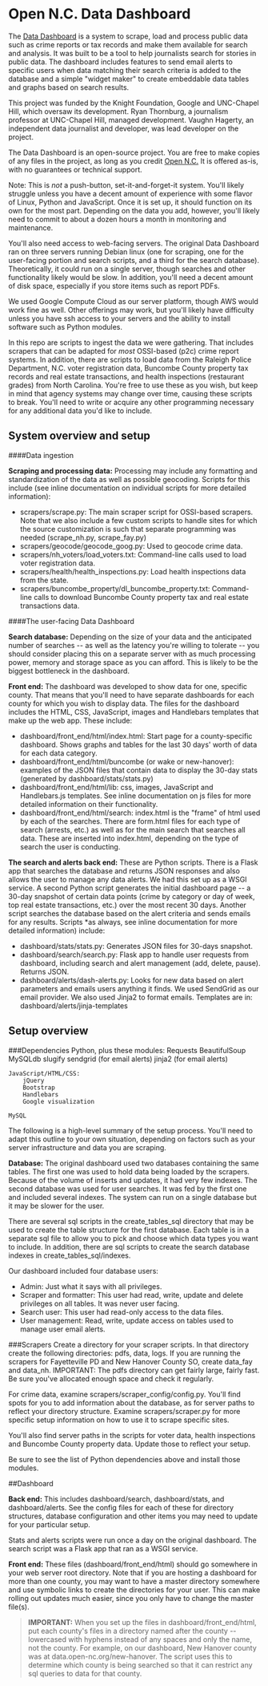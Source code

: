 Open N.C. Data Dashboard
=====================

The [Data Dashboard](http://data.open-nc.org/wake/) is a system to scrape, load and process public data such as crime reports or tax records and make them available for search and analysis. It was built to be a tool to help journalists search for stories in public data. The dashboard includes features to send email alerts to specific users when data matching their search criteria is added to the database and a simple "widget maker" to create embeddable data tables and graphs based on search results.

This project was funded by the Knight Foundation, Google and UNC-Chapel Hill, which oversaw its development. Ryan Thornburg, a journalism professor at UNC-Chapel Hill, managed development. Vaughn Hagerty, an independent data journalist and developer, was lead developer on the project.

The Data Dashboard is an open-source project. You are free to make copies of any files in the project, as long as you credit [Open N.C.](https://open-nc.org/) It is offered as-is, with no guarantees or technical support.

Note: This is *not* a push-button, set-it-and-forget-it system. You'll likely struggle unless you have a decent amount of experience with some flavor of Linux, Python and JavaScript. Once it is set up, it should function on its own for the most part. Depending on the data you add, however, you'll likely need to commit to about a dozen hours a month in monitoring and maintenance.

You'll also need access to web-facing servers. The original Data Dashboard ran on three servers running Debian linux (one for scraping, one for the user-facing portion and search scripts, and a third for the search database). Theoretically, it could run on a single server, though searches and other functionality likely would be slow. In addition, you'll need a decent amount of disk space, especially if you store items such as report PDFs.

We used Google Compute Cloud as our server platform, though AWS would work fine as well. Other offerings may work, but you'll likely have difficulty unless you have ssh access to your servers and the ability to install software such as Python modules.

In this repo are scripts to ingest the data we were gathering. That includes scrapers that can be adapted for *most* OSSI-based (p2c) crime report systems. In addition, there are scripts to load data from the Raleigh Police Department, N.C. voter registration data, Buncombe County property tax records and real estate transactions, and health inspections (restaurant grades) from North Carolina. You're free to use these as you wish, but keep in mind that agency systems may change over time, causing these scripts to break. You'll need to write or acquire any other programming necessary for any additional data you'd like to include.

System overview and setup
--------------------------------

####Data ingestion

**Scraping and processing data:** Processing may include any formatting and standardization of the data as well as possible geocoding. Scripts for this include (see inline documentation on individual scripts for more detailed information): 	 	

 - scrapers/scrape.py: The main scraper script for OSSI-based scrapers.
   Note that we also include a few custom scripts to handle sites for
   which the source customization is such that separate programming was
   needed (scrape_nh.py, scrape_fay.py)
 - scrapers/geocode/geocode_goog.py: Used to geocode crime data.
 - scrapers/nh_voters/load_voters.txt: Command-line calls used to load voter registration data.    
 - scrapers/health/health_inspections.py: Load    health inspections
   data from the state.
 - scrapers/buncombe_property/dl_buncombe_property.txt: Command-line calls to download Buncombe County property tax and real estate transactions data.

	
####The user-facing Data Dashboard

**Search database:** Depending on the size of your data and the anticipated number of searches -- as well as the latency you're willing to tolerate -- you should consider placing this on a separate server with as much processing power, memory and storage space as you can afford. This is likely to be the biggest bottleneck in the dashboard.
		
**Front end:** The dashboard was developed to show data for one, specific county. That means that you'll need to have separate dashboards for each county for which you wish to display data. The files for the dashboard includes the HTML, CSS, JavaScript, images and Handlebars templates that make up the web app. These include:

- dashboard/front_end/html/index.html: Start page for a county-specific dashboard. Shows graphs and tables for the last 30 days' worth of  data for each data category.
- dashboard/front_end/html/buncombe (or wake or new-hanover): examples of the JSON files that contain data to display the 30-day stats  (generated by dashboard/stats/stats.py)
- dashboard/front_end/html/lib: css, images, JavaScript and Handlebars.js templates. See inline documentation on js files for more detailed information on their functionality.
- dashboard/front_end/html/search: index.html is the "frame" of html used by each of the searches. There are form.html files for each type of search (arrests, etc.) as well as for the main search that searches all data. These are inserted into index.html, depending on the type of search the user is conducting.
		
**The search and alerts back end:** These are Python scripts. There is a Flask app that searches the database and returns JSON responses and also allows the user to manage any data alerts. We had this set up as a WSGI service. A second Python script generates the initial dashboard page -- a 30-day snapshot of certain data points (crime by category or day of week, top real estate transactions, etc.) over the most recent 30 days. Another script searches the database based on the alert criteria and sends emails for any results. Scripts *as always, see inline documentation for more detailed information) include:
		
- dashboard/stats/stats.py: Generates JSON files for 30-days snapshot.
- dashboard/search/search.py: Flask app to handle user requests from dashboard, including search and alert management (add, delete, pause). Returns JSON.
- dashboard/alerts/dash-alerts.py: Looks for new data based on alert parameters and emails users anything it finds. We used SendGrid as our email provider. We also used Jinja2 to format emails. Templates are in: dashboard/alerts/jinja-templates
		
Setup overview
------------------
###Dependencies
	Python, plus these modules:
		Requests
		BeautifulSoup
		MySQLdb
		slugify
		sendgrid (for email alerts)
		jinja2 (for email alerts)


	JavaScript/HTML/CSS:
		jQuery
		Bootstrap
		Handlebars
		Google visualization
	
	MySQL
	
The following is a high-level summary of the setup process. You'll need to adapt this outline to your own situation, depending on factors such as your server infrastructure and data you are scraping.
	
**Database:** The original dashboard used two databases containing the same tables. The first one was used to hold data being loaded by the scrapers. Because of the volume of inserts and updates, it had very few indexes. The second database was used for user searches. It was fed by the first one and included several indexes. The system can run on a single database but it may be slower for the user.
		
There are several sql scripts in the create_tables_sql directory that may be used to create the table structure for the first database. Each table is in a separate sql file to allow you to pick and choose which data types you want to include. In addition, there are sql scripts to create the search database indexes in create_tables_sql/indexes.
		
Our dashboard included four database users:
		
- Admin: Just what it says with all privileges.
- Scraper and formatter: This user had read, write, update and delete privileges on all tables. It was never user facing.
- Search user: This user had read-only access to the data files.
- User management: Read, write, update access on tables used to manage user email alerts.
		
###Scrapers
Create a directory for your scraper scripts. In that directory create the following directories: pdfs, data, logs. If you are running the scrapers for Fayetteville PD and New Hanover County SO, create data_fay and data_nh. IMPORTANT: The pdfs directory can get fairly large, fairly fast. Be sure you've allocated enough space and check it regularly.
		
For crime data, examine scrapers/scraper_config/config.py. You'll find spots for you to add information about the database, as for server paths to reflect your directory structure. Examine scrapers/scraper.py for more specific setup information on how to use it to scrape specific sites.
		
You'll also find server paths in the scripts for voter data, health inspections and Buncombe County property data. Update those to reflect your setup.
		
Be sure to see the list of Python dependencies above and install those modules.
		
##Dashboard
		
**Back end:** This includes dashboard/search, dashboard/stats, and dashboard/alerts. See the config files for each of these for directory structures, database configuration and other items you may need to update for your particular setup.
			
Stats and alerts scripts were run once a day on the original dashboard. The search script was a Flask app that ran as a WSGI service.
			
**Front end:** These files (dashboard/front_end/html) should go somewhere in your web server root directory. Note that if you are hosting a dashboard for more than one county, you may want to have a master directory somewhere and use symbolic links to create the directories for your user. This can make rolling out updates much easier, since you only have to change the master file(s).
			

> **IMPORTANT:** When you set up the files in dashboard/front_end/html, put  each county's files in a directory named after the county -- lowercased with hyphens instead of any spaces and only the name, not the county. For example, on our dashboard, New Hanover county was at data.open-nc.org/new-hanover. The script uses this to determine which county is being searched so that it can restrict any sql queries to data for that county.

